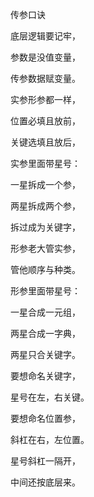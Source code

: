传参口诀

底层逻辑要记牢，

参数是没值变量，

传参数据赋变量。

实参形参都一样，

位置必填且放前，

关键选填且放后，

 

实参里面带星号：

一星拆成一个参，

两星拆成两个参，

拆过成为关键字，

 

形参老大管实参，

管他顺序与种类。

形参里面带星号：

一星合成一元组，

两星合成一字典，

两星只合关键字。

 

要想命名关键字，

星号在左，右关键。

要想命名位置参，

斜杠在右，左位置。

星号斜杠一隔开，

中间还按底层来。